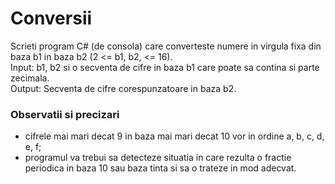 # Conversii
 
Scrieti program C# (de consola) care converteste numere in virgula fixa din baza b1 in baza b2 (2 <= b1, b2, <= 16).   
Input: b1, b2 si o secventa de cifre in baza b1 care poate sa contina si parte zecimala.  
Output: Secventa de cifre corespunzatoare in baza b2.  
  
### Observatii si precizari  
- cifrele mai mari decat 9 in baza mai mari decat 10 vor in ordine a, b, c, d, e, f;  
- programul va trebui sa detecteze situatia in care rezulta o fractie periodica in baza 10 sau baza tinta si sa o trateze in mod adecvat. 
